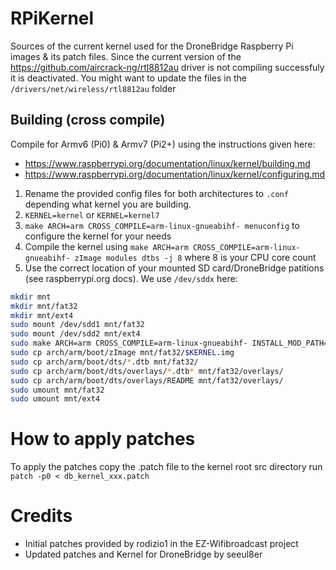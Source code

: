 # RPiKernel
Sources of the current kernel used for the DroneBridge Raspberry Pi images &amp; its patch files.
Since the current version of the https://github.com/aircrack-ng/rtl8812au driver is not compiling successfuly it is deactivated.
You might want to update the files in the `/drivers/net/wireless/rtl8812au` folder

## Building (cross compile)
Compile for Armv6 (Pi0) & Armv7 (Pi2+) using the instructions given here:
* https://www.raspberrypi.org/documentation/linux/kernel/building.md
* https://www.raspberrypi.org/documentation/linux/kernel/configuring.md

1. Rename the provided config files for both architectures to `.conf` depending what kernel you are building.
2. `KERNEL=kernel` or `KERNEL=kernel7`
3. `make ARCH=arm CROSS_COMPILE=arm-linux-gnueabihf- menuconfig` to configure the kernel for your needs
4. Compile the kernel using `make ARCH=arm CROSS_COMPILE=arm-linux-gnueabihf- zImage modules dtbs -j 8` where 8 is your CPU core count
5. Use the correct location of your mounted SD card/DroneBridge patitions (see raspberrypi.org docs). We use `/dev/sddx` here:

```bash
mkdir mnt
mkdir mnt/fat32
mkdir mnt/ext4
sudo mount /dev/sdd1 mnt/fat32
sudo mount /dev/sdd2 mnt/ext4
sudo make ARCH=arm CROSS_COMPILE=arm-linux-gnueabihf- INSTALL_MOD_PATH=mnt/ext4 modules_install
sudo cp arch/arm/boot/zImage mnt/fat32/$KERNEL.img
sudo cp arch/arm/boot/dts/*.dtb mnt/fat32/
sudo cp arch/arm/boot/dts/overlays/*.dtb* mnt/fat32/overlays/
sudo cp arch/arm/boot/dts/overlays/README mnt/fat32/overlays/
sudo umount mnt/fat32
sudo umount mnt/ext4
```

# How to apply patches

To apply the patches copy the .patch file to the kernel root src directory run `patch -p0 < db_kernel_xxx.patch`


# Credits

* Initial patches provided by rodizio1 in the EZ-Wifibroadcast project
* Updated patches and Kernel for DroneBridge by seeul8er